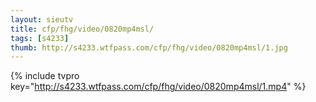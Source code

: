 ```yaml
--- 
layout: sieutv
title: cfp/fhg/video/0820mp4msl/
tags: [s4233]
thumb: http://s4233.wtfpass.com/cfp/fhg/video/0820mp4msl/1.jpg
---
```

{% include tvpro key="http://s4233.wtfpass.com/cfp/fhg/video/0820mp4msl/1.mp4" %} 
